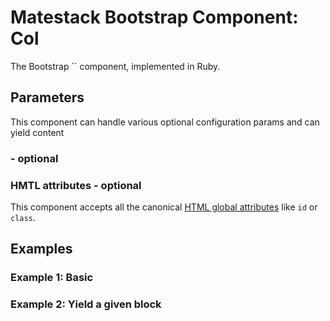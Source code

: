 # Matestack Bootstrap Component: Col

The Bootstrap `` component, implemented in Ruby.

## Parameters
This component can handle various optional configuration params and can yield content

###  - optional


### HMTL attributes - optional
This component accepts all the canonical [HTML global attributes](https://www.w3schools.com/tags/ref_standardattributes.asp) like `id` or `class`.

## Examples

### Example 1: Basic


### Example 2: Yield a given block